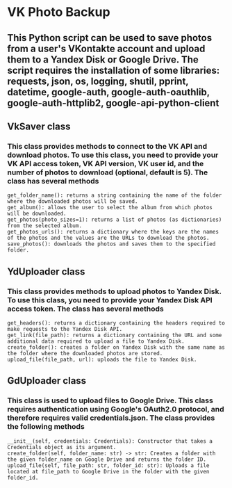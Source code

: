 # VK Photo Backup

## This Python script can be used to save photos from a user's VKontakte account and upload them to a Yandex Disk or Google Drive. The script requires the installation of some libraries: requests, json, os, logging, shutil, pprint, datetime, google-auth, google-auth-oauthlib, google-auth-httplib2, google-api-python-client

## VkSaver class

### This class provides methods to connect to the VK API and download photos. To use this class, you need to provide your VK API access token, VK API version, VK user id, and the number of photos to download (optional, default is 5). The class has several methods

    get_folder_name(): returns a string containing the name of the folder where the downloaded photos will be saved.
    get_album(): allows the user to select the album from which photos will be downloaded.
    get_photos(photo_sizes=1): returns a list of photos (as dictionaries) from the selected album.
    get_photos_urls(): returns a dictionary where the keys are the names of the photos and the values are the URLs to download the photos.
    save_photos(): downloads the photos and saves them to the specified folder.

## YdUploader class

### This class provides methods to upload photos to Yandex Disk. To use this class, you need to provide your Yandex Disk API access token. The class has several methods

    get_headers(): returns a dictionary containing the headers required to make requests to the Yandex Disk API.
    get_link(file_path): returns a dictionary containing the URL and some additional data required to upload a file to Yandex Disk.
    create_folder(): creates a folder on Yandex Disk with the same name as the folder where the downloaded photos are stored.
    upload_file(file_path, url): uploads the file to Yandex Disk.

## GdUploader class

### This class is used to upload files to Google Drive. This class requires authentication using Google's OAuth2.0 protocol, and therefore requires valid credentials.json. The class provides the following methods

    __init__(self, credentials: Credentials): Constructor that takes a Credentials object as its argument.
    create_folder(self, folder_name: str) -> str: Creates a folder with the given folder_name on Google Drive and returns the folder ID.
    upload_file(self, file_path: str, folder_id: str): Uploads a file located at file_path to Google Drive in the folder with the given folder_id.

